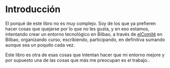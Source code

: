 # Introducción

El porqué de este libro no es muy complejo. Soy de los que ya prefieren hacer cosas que quejarse por lo que no les gusta, y en eso estamos, intentando crear un entorno tecnológico en Bilbao, a través de [elComité](https://twitter.com/elcomite_bio) en Bilbao, organizando curso, escribiendo, participando, en definitiva sumando aunque sea un poquito cada vez.

Este libro es otra de esas cosas que intentan hacer que mi entorno mejore y por supuesto una de las cosas que más me preocupan es el trabajo..


